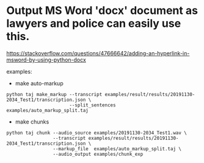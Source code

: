 # Output MS Word 'docx' document as lawyers and police can easily use this.

https://stackoverflow.com/questions/47666642/adding-an-hyperlink-in-msword-by-using-python-docx

examples:

* make auto-markup
```
python taj make_markup --transcript examples/result/results/20191130-2034_Test1/transcription.json \
                       --split_sentences examples/auto_markup_split.taj
```
* make chunks
```
python taj chunk --audio_source examples/20191130-2034_Test1.wav \
                 --transcript examples/result/results/20191130-2034_Test1/transcription.json \
                 --markup_file  examples/auto_markup_split.taj \
                 --audio_output examples/chunk_exp
```
